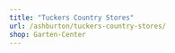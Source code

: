 ```yaml
---
title: "Tuckers Country Stores"
url: /ashburton/tuckers-country-stores/
shop: Garten-Center
---
```

